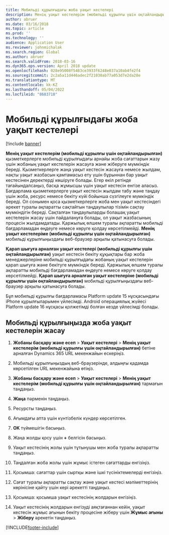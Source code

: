 ```yaml
---
title: Мобильді құрылғыдағы жоба уақыт кестелері
description: Менің уақыт кестелерім (мобильді құрылғы үшін оңтайландырылған) қызметкерлерге мобильді құрылғыдағы арнайы жоба сағаттарын жазу үшін жобаның уақыт кестелерін жасауға және жіберуге мүмкіндік береді.
author: abruer
ms.date: 03/16/2018
ms.topic: article
ms.prod: ''
ms.technology: ''
audience: Application User
ms.reviewer: johnmichalak
ms.search.region: Global
ms.author: abruer
ms.search.validFrom: 2018-03-16
ms.dyn365.ops.version: April 2018 update
ms.openlocfilehash: 028e95008f5483ce3933f6248e037a10ab4fe2f4
ms.sourcegitcommit: 2c2a5a11d446adec2f21030ab77a053d7e2da28e
ms.translationtype: MT
ms.contentlocale: kk-KZ
ms.lasthandoff: 05/04/2022
ms.locfileid: "8683718"
---
```

# <a name="project-timesheets-on-a-mobile-device"></a>Мобильді құрылғыдағы жоба уақыт кестелері

[!include [banner](../includes/banner.md)]

**Менің уақыт кестелерім (мобильді құрылғы үшін оңтайландырылған)** қызметкерлерге мобильді құрылғыдағы арнайы жоба сағаттарын жазу үшін жобаның уақыт кестелерін жасауға және жіберуге мүмкіндік береді. Қызметкерлерге жаңа уақыт кестесін жасауға немесе жылдам, нақты уақыт жазбасын қамтамасыз ету үшін бұрыннан бар уақыт кестесінен деректерді көшіруге болады. Егер өкіл ретінде тағайындалсаңыз, басқа жұмысшы үшін уақыт кестесін енгізе аласыз. Бағдарлама қызметкерлерге уақыт кестесін жылдам табу және таңдау үшін жоба, ресурс немесе бекіту күйі бойынша сүзгілеуге мүмкіндік береді. Ол сонымен қоса қызметкерлерге жоба мен уақыт кестесіндегі әрекет туралы ақпаратты сақтайтын таңдаулылар тізімін сақтау мүмкіндігін береді. Сақталған таңдаулыларды болашақ уақыт кестелерін жасау үшін пайдалануға болады, ол уақыт жазбасының процесін жылдамдатады. Қаржылық өлшем туралы ақпаратты мобильді бағдарламадан өңдеуге немесе көруге қолдау көрсетілмейді. **Менің уақыт кестелеріме (мобильді құрылғы үшін оңтайландырылған)** мобильді құрылғыңыздағы веб-браузер арқылы қатынасуға болады.

**Қарап шығуға арналған уақыт кестелері (мобильді құрылғы үшін оңтайландырылған)** уақыт кестесін бекіту құқықтары бар жоба менеджерлеріне мобильді құрылғыдағы жобаның уақыт кестелерін қарап шығуға және бекітуге мүмкіндік береді. Қаржылық өлшем туралы ақпаратты мобильді бағдарламадан өңдеуге немесе көруге қолдау көрсетілмейді. **Қарап шығуға арналған уақыт кестелеріне (мобильді құрылғы үшін оңтайландырылған)** мобильді құрылғыңыздағы веб-браузер арқылы қатынасуға болады.

Бұл мобильді құрылғы бағдарламасы Platform update 15 нұсқасындағы iPhone құрылғыларымен үйлесімді.
Android операциялық жүйесі Platform update 16 нұсқасы қолжетімді болған кезде үйлесімді болады.

## <a name="create-a-project-timesheet-on-your-mobile-device"></a>Мобильді құрылғыңызда жоба уақыт кестелерін жасау

1.  **Жобаны басқару және есеп** \> **Уақыт кестелері** \> **Менің уақыт кестелерім (мобильді құрылғы үшін оңтайландырылған)** бетіне арналған Dynamics 365 URL мекенжайын ескеріңіз.

2.  Мобильді құрылғыңыздың веб-браузерінде, алдыңғы қадамда көрсетілген URL мекенжайына өтіңіз.
 
3.  **Жобаны басқару және есеп** \> **Уақыт кестелері** \> **Менің уақыт кестелерім (мобильді құрылғы үшін оңтайландырылған)** тармағын таңдаңыз.

4.  **Жаңа** пәрменін таңдаңыз.

5.  Ресурсты таңдаңыз.

6.  Ағымдағы апта үшін күнтізбелік күндер көрсетілген.

7.  **OK** түймешігін басыңыз.

8.  Жаңа жолды қосу үшін **+** белгісін басыңыз.

9.  Уақыт кестесінің жолы үшін тұтынушы мен жоба туралы ақпаратты таңдаңыз.

10. Таңдалған жоба жолы үшін жұмыс істеген сағаттарды енгізіңіз.

11. Қосымша: сағаттар үшін сыртқы және ішкі түсініктемелерді енгізіңіз.

12. Сағат туралы ақпаратты сақтау және уақыт кестесі мәліметтерінің көрінісіне қайту үшін кері әрекетті таңдаңыз.

13. Қосымша: қосымша уақыт кестесінің жолдарын енгізіңіз.

14. Уақыт кестесінің жолдарын енгізуді аяқтағаннан кейін, уақыт кестесін жұмыс ағынын бекіту процесіне жіберу үшін **Жұмыс ағыны** \> **Жіберу** әрекетін таңдаңыз.


[!INCLUDE[footer-include](../includes/footer-banner.md)]